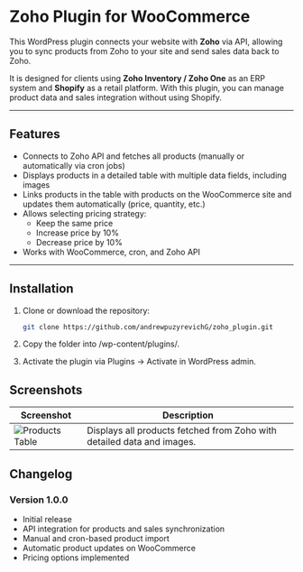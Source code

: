 # Zoho Plugin for WooCommerce

This WordPress plugin connects your website with **Zoho** via API, allowing you to sync products from Zoho to your site and send sales data back to Zoho.

It is designed for clients using **Zoho Inventory / Zoho One** as an ERP system and **Shopify** as a retail platform. With this plugin, you can manage product data and sales integration without using Shopify.

---

## Features

- Connects to Zoho API and fetches all products (manually or automatically via cron jobs)
- Displays products in a detailed table with multiple data fields, including images
- Links products in the table with products on the WooCommerce site and updates them automatically (price, quantity, etc.)
- Allows selecting pricing strategy:
    - Keep the same price
    - Increase price by 10%
    - Decrease price by 10%
- Works with WooCommerce, cron, and Zoho API

---

## Installation

1. Clone or download the repository:
   ```bash
   git clone https://github.com/andrewpuzyrevichG/zoho_plugin.git
2. Copy the folder into /wp-content/plugins/.

3. Activate the plugin via Plugins → Activate in WordPress admin.

## Screenshots

| Screenshot | Description |
|------------|-------------|
| ![Products Table](screen.jpg) | Displays all products fetched from Zoho with detailed data and images. |

## Changelog

### Version 1.0.0
- Initial release
- API integration for products and sales synchronization
- Manual and cron-based product import
- Automatic product updates on WooCommerce
- Pricing options implemented
